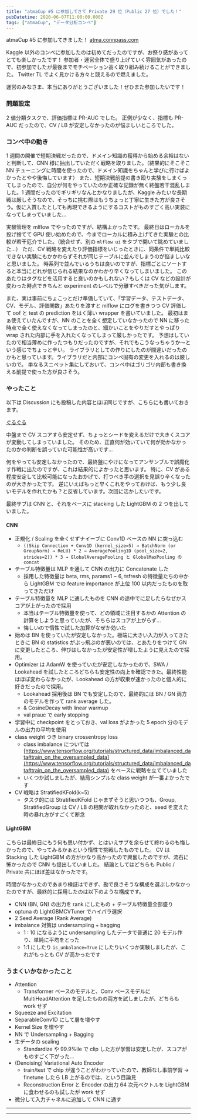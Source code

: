 ```yaml
---
title: "atmaCup #5 に参加してきて Private 29 位（Public 27 位）でした！"
pubDatetime: 2020-06-07T11:00:00.000Z
tags: ["atmaCup", "データ分析コンペ"]
---
```


atmaCup #5 に参加してきました！
[atma.connpass.com](https://atma.connpass.com/event/175139/)

Kaggle 以外のコンペに参加したのは初めてだったのですが、お祭り感があってとても楽しかったです！
参加者・運営全体で盛り上げていく雰囲気があったので、初参加でしたが最後までモチベーション高く取り組み続けることができました。
Twitter TL でよく見かける方々と競えるので燃えました。

運営のみなさま、本当にありがとうございました！ぜひまた参加したいです！

### 問題設定

2 値分類タスクで、評価指標は PR-AUC でした。
正例が少なく、指標も PR-AUC だったので、CV / LB が安定しなかったのが悩ましいところでした。

### コンペ中の動き

1 週間の開催で短期決戦だったので、ドメイン知識の獲得から始める余裕はないと判断して、CNN 様に抽出していただく戦略を取りました。（結果的にそこそこ NN チューニングに時間を使ったので、ドメイン知識をちゃんと学びに行けばよかったとやや後悔しています）
また、短期決戦前提の書き殴り実験をしまくってしまったので、自分が何をやっていたのか正確な記録が無く終盤若干混乱しました。1 週間だったのでギリギリなんとかなりましたが、Kaggle みたいな長期戦は厳しそうなので、そっちに挑む際はもうちょっと丁寧に生きた方が良さそう。仮に入賞したとしても再現できるようにするコストがものすごく高い実装になってしまっていました...

実験管理を mlflow でやったのですが、結構よかったです。
最終日はローカルを投げ捨てて GPU 使い始めたので、今までローカルに積み上げてきた実験との比較が若干厄介でした。（統合せず、別の `mlflow ui` をタブで開いて眺めていました...）
ただ、CV 戦略を変えたり評価指標をいじったときに、同条件で単純比較できない実験にもかかわらずそれが同じテーブルに並んでしまうのが悩ましいなと思いました。
時系列で並んでいるうちは良いのですが、指標ごとにソートすると本当にどれが信じられる結果なのかわかり辛くなってしまいました。
このあたりはタグなどを活用すると良いのかもしれない？もしくは CV などの設計が変わった時点できちんと experiment のレベルで分離すべきだった気がします。

また、実は事前にちょこっとだけ準備していて、「学習データ、テストデータ、CV、モデル、評価関数」あたりを渡すと mlflow にログを書きつつ CV 評価して oof と test の prediction をはく薄い wrapper を書いていました。
最初はまぁ使えていたんですが、NN のことを全く想定していなかったので NN に移った時点で全く使えなくなってしまったのと、細かいことをやりだすとやっぱり wrap された内部に手を入れたくなってしまって厳しかったです。
予想はしていたので相当薄めに作ったつもりだったのですが、それでもこうなっちゃうか〜という感じでちょっと辛い。
ライブラリとしての作りにしたのが間違いだったのかもと思っています。ライブラリだと内部にコンペ固有の変更を入れるのは厳しいので。
単なるスニペット集にしておいて、コンペ中はゴリゴリ内部も書き換える前提で使った方が良さそう。

### やったこと

以下は Discussion にも投稿した内容とほぼ同じですが、こちらにも書いておきます。

[ぐるぐる](https://guruguru.ml/competitions/10/discussions/34d99be1-ab52-4868-a46c-45a24fac8308/)

中盤まで CV スコアすら安定せず、ちょっとシードを変えるだけで大きくスコアが変動してしまっていました。
そのため、正直何が効いていて何が効かなかったのかの判断を誤っていた可能性が高いです...

何をやっても安定しなかったので、最終盤にやけになってアンサンブルで誤魔化す作戦に出たのですが、これは結果的によかったと思います。
特に、CV がある程度安定して比較可能になったおかげで、打つべき手の選択を見誤り辛くなったのが大きかったです。
逆にいえばもっと早くこれをやっておけば、もう少し良いモデルを作れたかも？と反省しています。次回に活かしたいです。

最終サブは CNN と、それをベースに stacking した LightGBM の 2 つを出していました。

#### CNN

- 正規化 / Scaling を全くせずナイーブに Conv1D ベースの NN に突っ込む
  - `((Skip Connection + Conv1D (kernel_size=5) → BatchNorm (or GroupNorm) → ReLU) * 2 → AveragePooling1D (pool_size=2, strides=2)) * 3 → GlobalAveragePooling と GlobalMaxPooling の concat`
- テーブル特徴量は MLP を通して CNN の出力に Concatenate した
  - 採用した特徴量は beta, rms, params1 ~ 6, tsfresh の特徴量たちの中から LightGBM での feature importance が上位 100 以内だったものを取ってきただけ
- テーブル特徴量を MLP に通したものを CNN の途中でに足したらなぜかスコアが上がったので採用
  - 本当はテーブル特徴量を使って、どの領域に注目するかの Attention の計算をしようと思っていたが、そちらはスコアが上がらず...
  - 悔しいので惰性で試した加算がなぜか効いた
- 始めは BN を使っていたが安定しなかった。極端に大きい入力が入ってきたときに BN の statistics がぶっ飛ぶのが悪いのでは、とあたりをつけて GN に変更したところ、伸びはしなかったが安定性が増したように見えたので採用。
- Optimizer は AdamW を使っていたが安定しなかったので、SWA / Lookahead を試したところどちらも安定性の向上を確認できた。最終性能はほぼ変わらなかったが、Lookahead の方が収束が速かったのと個人的に好きだったので採用。
  - Lookahead 採用後は BN でも安定したので、最終的には BN / GN 両方のモデルを作って rank average した。
  - & CosineDecay with linear warmup
  - val prauc で early stopping
- 学習中に checkpoint をとっておき、val loss がよかった 5 epoch 分のモデルの出力の平均を使用
- class weight つき binary crossentropy loss
  - class imbalance については [https://www.tensorflow.org/tutorials/structured_data/imbalanced_data#train_on_the_oversampled_data](https://www.tensorflow.org/tutorials/structured_data/imbalanced_data#train_on_the_oversampled_data) をベースに戦略を立てていました
  - いくつか試しましたが、結局シンプルな class weight が一番よかったです
- CV 戦略は StratifiedKFold(k=5)
  - タスク的には StratifiedKFold じゃまずそうと思いつつも、Group, StratifiedGroup は CV / LB の相関が取れなかったのと、seed を変えた時の暴れ方がすごくて断念

#### LightGBM

こちらは最終日にもう何も思い付かず、とはいえサブを余らせて終わるのも悔しかったので、やってみるかぁという惰性で挑戦したものでした。
CV は Stacking した LightGBM の方がかなり高かったので興奮したのですが、流石に怖かったので CNN も提出していました。
結論としてはどちらも Public / Private 共にほぼ差はなかったです。

時間がなかったのであまり検証はできず、勘で良さそうな構成を選ぶしかなかったのですが、最終的に採用したのは以下のような構成です。

- CNN (BN, GN) の出力を rank にしたもの + テーブル特徴量全部盛り
- optuna の LightGBMCVTuner でハイパラ選択
- 2 Seed Average (Rank Average)
- imbalance 対策は undersampling + bagging
  - 1 : 10 になるように undersampling したデータで普通に 20 モデル作り、単純に平均をとった
  - 1:1 にしたり `is_unbalance=True` にしたりいくつか実験しましたが、これがもっとも CV が高かったです

### うまくいかなかったこと

- Attention
  - Transformer ベースのモデルと、Conv ベースモデルに MultiHeadAttention を足したものの両方を試しましたが、どちらも work せず
- Squeeze and Excitation
- SeparableConv1D にして層を増やす
- Kernel Size を増やす
- NN で Undersampling + Bagging
- 生データの scaling
  - Standardize や 99.9%ile で clip した方が学習は安定したが、スコアがものすごく下がった...
- (Denoising) Variational Auto Encoder
  - train/test で chip が違うことがわかっていたので、教師なし事前学習 → finetune したら LB 上がるのでは、という目論見
  - Reconstruction Error と Encoder の出力 64 次元ベクトルを LightGBM に食わせるのも試したが work せず
- 微分して入力チャネルに追加して CNN に通す

---

---

